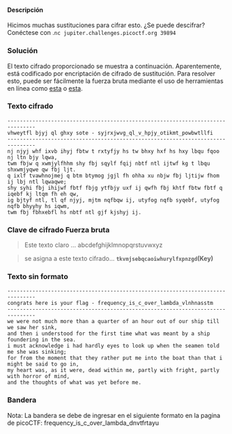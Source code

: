 
#### Descripción

Hicimos muchas sustituciones para cifrar esto. ¿Se puede descifrar? Conéctese con .`nc jupiter.challenges.picoctf.org 39894`
### Solución

El texto cifrado proporcionado se muestra a continuación. Aparentemente, está codificado por encriptación de cifrado de sustitución. Para resolver esto, puede ser fácilmente la fuerza bruta mediante el uso de herramientas en línea como [esta](https://www.guballa.de/substitution-solver) o [esta](https://planetcalc.com/8047/).

### Texto cifrado

```
-------------------------------------------------------------------------------
vhweytfl bjyj ql ghxy sote - syjrxjwvg_ql_v_hpjy_otikmt_powbwtllfi 
-------------------------------------------------------------------------------
nj njyj whf ixvb ihyj fbtw t rxtyfjy hs tw bhxy hxf hs hxy lbqu fqoo nj ltn bjy lqwa, 
twm fbjw q xwmjylfhhm shy fbj sqylf fqij nbtf ntl ijtwf kg t lbqu shxwmjyqwe qw fbj ljt.  
q ixlf tvawhnojmej q btm btymog jgjl fh ohha xu nbjw fbj ljtijw fhom ij lbj ntl lqwaqwe; 
shy syhi fbj ihijwf fbtf fbjg ytfbjy uxf ij qwfh fbj khtf fbtw fbtf q iqebf kj ltqm fh eh qw, 
ig bjtyf ntl, tl qf njyj, mjtm nqfbqw ij, utyfog nqfb syqebf, utyfog nqfb bhyyhy hs iqwm, 
twm fbj fbhxebfl hs nbtf ntl gjf kjshyj ij.
```

### Clave de cifrado Fuerza bruta

> Este texto claro ... abcdefghijklmnopqrstuvwxyz

> se asigna a este texto cifrado... **`tkvmjsebqcaoiwhurylfxpnzgd`(Key)**

### Texto sin formato

```
-------------------------------------------------------------------------------
congrats here is your flag - frequency_is_c_over_lambda_vlnhnasstm 
-------------------------------------------------------------------------------
we were not much more than a quarter of an hour out of our ship till we saw her sink, 
and then i understood for the first time what was meant by a ship foundering in the sea.  
i must acknowledge i had hardly eyes to look up when the seamen told me she was sinking; 
for from the moment that they rather put me into the boat than that i might be said to go in, 
my heart was, as it were, dead within me, partly with fright, partly with horror of mind, 
and the thoughts of what was yet before me.
```

### Bandera
Nota: La bandera se debe de ingresar en el siguiente formato en la pagina de picoCTF:
frequency_is_c_over_lambda_dnvtfrtayu